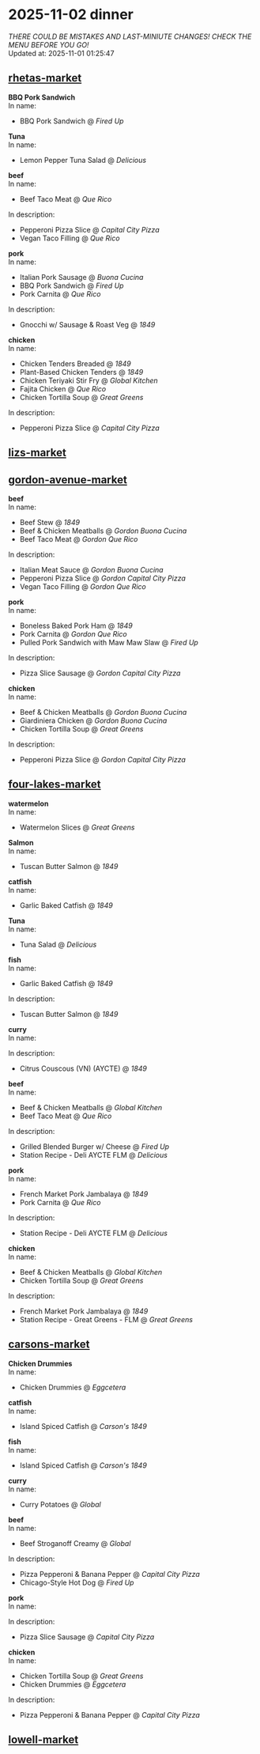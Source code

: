 # 2025-11-02 dinner  
*THERE COULD BE MISTAKES AND LAST-MINIUTE CHANGES! CHECK THE MENU BEFORE YOU GO!*  
Updated at: 2025-11-01 01:25:47  
## [rhetas-market](https://wisc-housingdining.nutrislice.com/menu/rhetas-market/dinner/2025-11-02)  
**BBQ Pork Sandwich**  
In name:   
 - BBQ Pork Sandwich @ *Fired Up*  
  
**Tuna**  
In name:   
 - Lemon Pepper Tuna Salad @ *Delicious*  
  
**beef**  
In name:   
 - Beef Taco Meat @ *Que Rico*  
  
In description:   
 - Pepperoni Pizza Slice @ *Capital City Pizza*  
 - Vegan Taco Filling @ *Que Rico*  
  
**pork**  
In name:   
 - Italian Pork Sausage @ *Buona Cucina*  
 - BBQ Pork Sandwich @ *Fired Up*  
 - Pork Carnita @ *Que Rico*  
  
In description:   
 - Gnocchi w/ Sausage & Roast Veg @ *1849*  
  
**chicken**  
In name:   
 - Chicken Tenders Breaded @ *1849*  
 - Plant-Based Chicken Tenders @ *1849*  
 - Chicken Teriyaki Stir Fry @ *Global Kitchen*  
 - Fajita Chicken @ *Que Rico*  
 - Chicken Tortilla Soup @ *Great Greens*  
  
In description:   
 - Pepperoni Pizza Slice @ *Capital City Pizza*  
  
## [lizs-market](https://wisc-housingdining.nutrislice.com/menu/lizs-market/dinner/2025-11-02)  
## [gordon-avenue-market](https://wisc-housingdining.nutrislice.com/menu/gordon-avenue-market/dinner/2025-11-02)  
**beef**  
In name:   
 - Beef Stew @ *1849*  
 - Beef & Chicken Meatballs @ *Gordon Buona Cucina*  
 - Beef Taco Meat @ *Gordon Que Rico*  
  
In description:   
 - Italian Meat Sauce @ *Gordon Buona Cucina*  
 - Pepperoni Pizza Slice @ *Gordon Capital City Pizza*  
 - Vegan Taco Filling @ *Gordon Que Rico*  
  
**pork**  
In name:   
 - Boneless Baked Pork Ham @ *1849*  
 - Pork Carnita @ *Gordon Que Rico*  
 - Pulled Pork Sandwich with Maw Maw Slaw @ *Fired Up*  
  
In description:   
 - Pizza Slice Sausage @ *Gordon Capital City Pizza*  
  
**chicken**  
In name:   
 - Beef & Chicken Meatballs @ *Gordon Buona Cucina*  
 - Giardiniera Chicken @ *Gordon Buona Cucina*  
 - Chicken Tortilla Soup @ *Great Greens*  
  
In description:   
 - Pepperoni Pizza Slice @ *Gordon Capital City Pizza*  
  
## [four-lakes-market](https://wisc-housingdining.nutrislice.com/menu/four-lakes-market/dinner/2025-11-02)  
**watermelon**  
In name:   
 - Watermelon Slices @ *Great Greens*  
  
**Salmon**  
In name:   
 - Tuscan Butter Salmon @ *1849*  
  
**catfish**  
In name:   
 - Garlic Baked Catfish @ *1849*  
  
**Tuna**  
In name:   
 - Tuna Salad @ *Delicious*  
  
**fish**  
In name:   
 - Garlic Baked Catfish @ *1849*  
  
In description:   
 - Tuscan Butter Salmon @ *1849*  
  
**curry**  
In name:   
  
In description:   
 - Citrus Couscous (VN) (AYCTE) @ *1849*  
  
**beef**  
In name:   
 - Beef & Chicken Meatballs @ *Global Kitchen*  
 - Beef Taco Meat @ *Que Rico*  
  
In description:   
 - Grilled Blended Burger w/ Cheese @ *Fired Up*  
 - Station Recipe - Deli  AYCTE FLM @ *Delicious*  
  
**pork**  
In name:   
 - French Market Pork Jambalaya @ *1849*  
 - Pork Carnita @ *Que Rico*  
  
In description:   
 - Station Recipe - Deli  AYCTE FLM @ *Delicious*  
  
**chicken**  
In name:   
 - Beef & Chicken Meatballs @ *Global Kitchen*  
 - Chicken Tortilla Soup @ *Great Greens*  
  
In description:   
 - French Market Pork Jambalaya @ *1849*  
 - Station Recipe - Great Greens - FLM @ *Great Greens*  
  
## [carsons-market](https://wisc-housingdining.nutrislice.com/menu/carsons-market/dinner/2025-11-02)  
**Chicken Drummies**  
In name:   
 - Chicken Drummies @ *Eggcetera*  
  
**catfish**  
In name:   
 - Island Spiced Catfish @ *Carson's 1849*  
  
**fish**  
In name:   
 - Island Spiced Catfish @ *Carson's 1849*  
  
**curry**  
In name:   
 - Curry Potatoes @ *Global*  
  
**beef**  
In name:   
 - Beef Stroganoff Creamy @ *Global*  
  
In description:   
 - Pizza Pepperoni & Banana Pepper @ *Capital City Pizza*  
 - Chicago-Style Hot Dog @ *Fired Up*  
  
**pork**  
In name:   
  
In description:   
 - Pizza Slice Sausage @ *Capital City Pizza*  
  
**chicken**  
In name:   
 - Chicken Tortilla Soup @ *Great Greens*  
 - Chicken Drummies @ *Eggcetera*  
  
In description:   
 - Pizza Pepperoni & Banana Pepper @ *Capital City Pizza*  
  
## [lowell-market](https://wisc-housingdining.nutrislice.com/menu/lowell-market/dinner/2025-11-02)  
  
